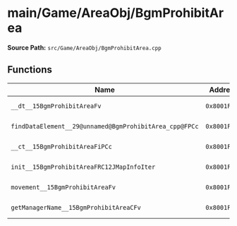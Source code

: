 # main/Game/AreaObj/BgmProhibitArea

**Source Path:** `src/Game/AreaObj/BgmProhibitArea.cpp`

## Functions

| Name | Address | Match % |
|------|---------|---------|
| `__dt__15BgmProhibitAreaFv` | `0x8001F5EC` | :white_check_mark: (100.0%) |
| `findDataElement__29@unnamed@BgmProhibitArea_cpp@FPCc` | `0x8001F648` | :white_check_mark: (100.0%) |
| `__ct__15BgmProhibitAreaFiPCc` | `0x8001F6BC` | :white_check_mark: (100.0%) |
| `init__15BgmProhibitAreaFRC12JMapInfoIter` | `0x8001F714` | :white_check_mark: (100.0%) |
| `movement__15BgmProhibitAreaFv` | `0x8001F748` | :x: (86.7%) |
| `getManagerName__15BgmProhibitAreaCFv` | `0x8001F8B0` | :white_check_mark: (100.0%) |